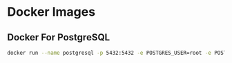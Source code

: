 # Docker Images

## Docker For PostgreSQL
```bash
docker run --name postgresql -p 5432:5432 -e POSTGRES_USER=root -e POSTGRES_PASSWORD=s3cr3t -d postgres:latest
```
